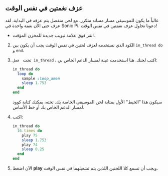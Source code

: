 ## عزف نغمتين في نفس الوقت

غالباً ما يكون للموسيقى مسار مساند متكرر، مع لحن منفصل يتم عزفه في البداية. لقد عزف حتى الآن نغمة واحدة في Sonic Pi. دعونا نحاول عزف نغمتين في نفس الوقت!

- انقر فوق علامة تبويب جديدة للمخزن المؤقت.

2. الكود الذي نستخدمه لعزف لحنين في نفس الوقت يجب أن يكون بين `in_thread do` و `end`.

3. تحت ` فعل in_thread` ، اكتب لحنك. هنا استخدمت عينة لمسار الدعم الخاص بي:
    
    ```ruby
    in_thread do
      loop do
        sample :loop_amen
        sleep 1.753
      end
    end       
    ```
    
    سيكون هذا "الخيط" الأول بمثابة لحن الموسيقى الخاصة بك. تحته، يمكنك كتابة كوود لمسار الدعم الخاص بك أو خط الأساس.

4. اكتب:
    
    ```ruby
    in_thread do
      16.times do
        play 75
        sleep 1.753
        play 74
        sleep 0.25
      end
    end
    ```

5. الآن اضغط **play** ويجب أن تسمع كلا اللحنين اللذين يتم تشغيلهما في نفس الوقت.